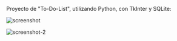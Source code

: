 Proyecto de "To-Do-List", utilizando Python, con TkInter y SQLite:

![screenshot](https://github.com/user-attachments/assets/617930ec-e87c-4f53-8322-5cd24bfb0f18)

![screenshot-2](https://github.com/user-attachments/assets/4ea85c3d-3281-4edd-a3c0-45099df123d7)
